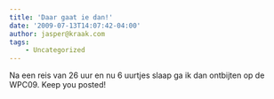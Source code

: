 ```yaml
---
title: 'Daar gaat ie dan!'
date: '2009-07-13T14:07:42-04:00'
author: jasper@kraak.com
tags:
    - Uncategorized
---
```


<div class="bvMsg" id="msgcns!3FD1C7C6EA1A2!138"><div>Na een reis van 26 uur en nu 6 uurtjes slaap ga ik dan ontbijten op de WPC09. Keep you posted!</div></div>